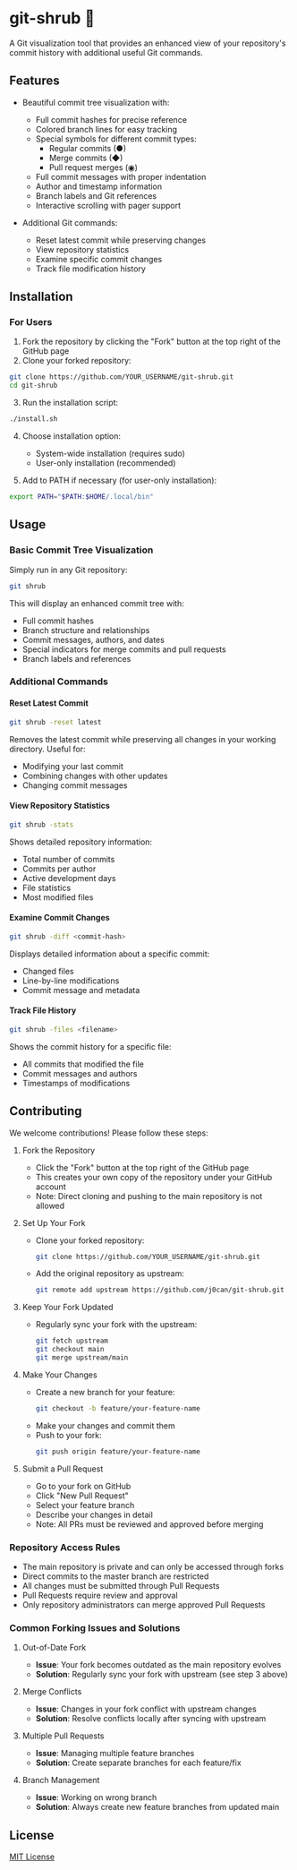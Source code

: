 # git-shrub 🌳

A Git visualization tool that provides an enhanced view of your repository's commit history with additional useful Git commands.

## Features

- Beautiful commit tree visualization with:
  - Full commit hashes for precise reference
  - Colored branch lines for easy tracking
  - Special symbols for different commit types:
    - Regular commits (●)
    - Merge commits (◆)
    - Pull request merges (◉)
  - Full commit messages with proper indentation
  - Author and timestamp information
  - Branch labels and Git references
  - Interactive scrolling with pager support

- Additional Git commands:
  - Reset latest commit while preserving changes
  - View repository statistics
  - Examine specific commit changes
  - Track file modification history

## Installation

### For Users

1. Fork the repository by clicking the "Fork" button at the top right of the GitHub page
2. Clone your forked repository:
```bash
git clone https://github.com/YOUR_USERNAME/git-shrub.git
cd git-shrub
```

3. Run the installation script:
```bash
./install.sh
```

4. Choose installation option:
   - System-wide installation (requires sudo)
   - User-only installation (recommended)

5. Add to PATH if necessary (for user-only installation):
```bash
export PATH="$PATH:$HOME/.local/bin"
```

## Usage

### Basic Commit Tree Visualization

Simply run in any Git repository:
```bash
git shrub
```

This will display an enhanced commit tree with:
- Full commit hashes
- Branch structure and relationships
- Commit messages, authors, and dates
- Special indicators for merge commits and pull requests
- Branch labels and references

### Additional Commands

#### Reset Latest Commit
```bash
git shrub -reset latest
```
Removes the latest commit while preserving all changes in your working directory. Useful for:
- Modifying your last commit
- Combining changes with other updates
- Changing commit messages

#### View Repository Statistics
```bash
git shrub -stats
```
Shows detailed repository information:
- Total number of commits
- Commits per author
- Active development days
- File statistics
- Most modified files

#### Examine Commit Changes
```bash
git shrub -diff <commit-hash>
```
Displays detailed information about a specific commit:
- Changed files
- Line-by-line modifications
- Commit message and metadata

#### Track File History
```bash
git shrub -files <filename>
```
Shows the commit history for a specific file:
- All commits that modified the file
- Commit messages and authors
- Timestamps of modifications

## Contributing

We welcome contributions! Please follow these steps:

1. Fork the Repository
   - Click the "Fork" button at the top right of the GitHub page
   - This creates your own copy of the repository under your GitHub account
   - Note: Direct cloning and pushing to the main repository is not allowed

2. Set Up Your Fork
   - Clone your forked repository:
     ```bash
     git clone https://github.com/YOUR_USERNAME/git-shrub.git
     ```
   - Add the original repository as upstream:
     ```bash
     git remote add upstream https://github.com/j0can/git-shrub.git
     ```

3. Keep Your Fork Updated
   - Regularly sync your fork with the upstream:
     ```bash
     git fetch upstream
     git checkout main
     git merge upstream/main
     ```

4. Make Your Changes
   - Create a new branch for your feature:
     ```bash
     git checkout -b feature/your-feature-name
     ```
   - Make your changes and commit them
   - Push to your fork:
     ```bash
     git push origin feature/your-feature-name
     ```

5. Submit a Pull Request
   - Go to your fork on GitHub
   - Click "New Pull Request"
   - Select your feature branch
   - Describe your changes in detail
   - Note: All PRs must be reviewed and approved before merging

### Repository Access Rules

- The main repository is private and can only be accessed through forks
- Direct commits to the master branch are restricted
- All changes must be submitted through Pull Requests
- Pull Requests require review and approval
- Only repository administrators can merge approved Pull Requests

### Common Forking Issues and Solutions

1. Out-of-Date Fork
   - **Issue**: Your fork becomes outdated as the main repository evolves
   - **Solution**: Regularly sync your fork with upstream (see step 3 above)

2. Merge Conflicts
   - **Issue**: Changes in your fork conflict with upstream changes
   - **Solution**: Resolve conflicts locally after syncing with upstream

3. Multiple Pull Requests
   - **Issue**: Managing multiple feature branches
   - **Solution**: Create separate branches for each feature/fix

4. Branch Management
   - **Issue**: Working on wrong branch
   - **Solution**: Always create new feature branches from updated main

## License

[MIT License](LICENSE)

